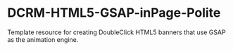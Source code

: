 # DCRM-HTML5-GSAP-inPage-Polite
Template resource for creating DoubleClick HTML5 banners that use GSAP as the animation engine.
